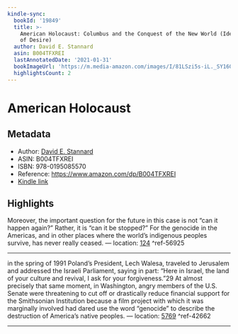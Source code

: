 ```yaml
---
kindle-sync:
  bookId: '19849'
  title: >-
    American Holocaust: Columbus and the Conquest of the New World (Ideologies
    of Desire)
  author: David E. Stannard
  asin: B004TFXREI
  lastAnnotatedDate: '2021-01-31'
  bookImageUrl: 'https://m.media-amazon.com/images/I/81LSzi5s-iL._SY160.jpg'
  highlightsCount: 2
---
```

# American Holocaust
## Metadata
* Author: [David E. Stannard](https://www.amazon.com/David-E-Stannard/e/B001HCVP90/ref=dp_byline_cont_ebooks_1)
* ASIN: B004TFXREI
* ISBN: 978-0195085570
* Reference: https://www.amazon.com/dp/B004TFXREI
* [Kindle link](kindle://book?action=open&asin=B004TFXREI)

## Highlights
Moreover, the important question for the future in this case is not “can it happen again?” Rather, it is “can it be stopped?” For the genocide in the Americas, and in other places where the world’s indigenous peoples survive, has never really ceased. — location: [124](kindle://book?action=open&asin=B004TFXREI&location=124) ^ref-56925

---
in the spring of 1991 Poland’s President, Lech Walesa, traveled to Jerusalem and addressed the Israeli Parliament, saying in part: “Here in Israel, the land of your culture and revival, I ask for your forgiveness.”29 At almost precisely that same moment, in Washington, angry members of the U.S. Senate were threatening to cut off or drastically reduce financial support for the Smithsonian Institution because a film project with which it was marginally involved had dared use the word “genocide” to describe the destruction of America’s native peoples. — location: [5769](kindle://book?action=open&asin=B004TFXREI&location=5769) ^ref-42662

---
